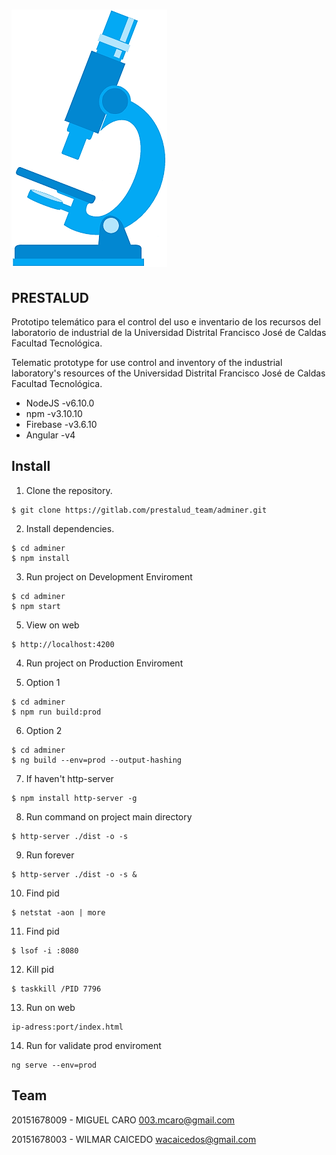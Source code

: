 # ![prestalud](media/LOGO.png)

## PRESTALUD
Prototipo telemático para el control del uso e inventario de los recursos del laboratorio de industrial de la Universidad Distrital Francisco José de Caldas Facultad Tecnológica.

Telematic prototype for use control and inventory of the industrial laboratory's resources of the Universidad Distrital Francisco José de Caldas Facultad Tecnológica.

* NodeJS -v6.10.0
* npm -v3.10.10
* Firebase -v3.6.10
* Angular -v4

## Install

1. Clone the repository.
```
$ git clone https://gitlab.com/prestalud_team/adminer.git
```

2. Install dependencies.
```
$ cd adminer
$ npm install
```

3. Run project on Development Enviroment
```
$ cd adminer
$ npm start
```

5. View on web
```
$ http://localhost:4200
```

4. Run project on Production Enviroment

5. Option 1 
```
$ cd adminer
$ npm run build:prod
```

6. Option 2
```
$ cd adminer
$ ng build --env=prod --output-hashing
```

7. If haven't http-server
```
$ npm install http-server -g
```

8. Run command on project main directory
```
$ http-server ./dist -o -s
```

9. Run forever
```
$ http-server ./dist -o -s &
```

10. Find pid
```
$ netstat -aon | more
```

11. Find pid
```
$ lsof -i :8080
```

12. Kill pid
```
$ taskkill /PID 7796
```

13. Run on web
```
ip-adress:port/index.html
```

14. Run for validate prod enviroment
```
ng serve --env=prod
```

## Team
20151678009 - MIGUEL CARO <003.mcaro@gmail.com>

20151678003 - WILMAR CAICEDO <wacaicedos@gmail.com>